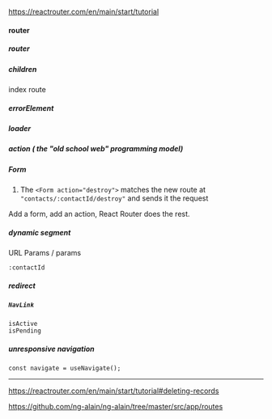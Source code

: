 https://reactrouter.com/en/main/start/tutorial

#### router

##### router

##### children

index route

##### errorElement

##### loader

##### action ( the "old school web" programming model)

##### Form

1. The `<Form action="destroy">` matches the new route at `"contacts/:contactId/destroy"` and sends it the request

Add a form, add an action, React Router does the rest.

##### dynamic segment

URL Params / params

`:contactId`

##### redirect

##### **`NavLink`**

```
isActive
isPending
```

##### unresponsive navigation

```tsx
const navigate = useNavigate();
```

---

https://reactrouter.com/en/main/start/tutorial#deleting-records

https://github.com/ng-alain/ng-alain/tree/master/src/app/routes
